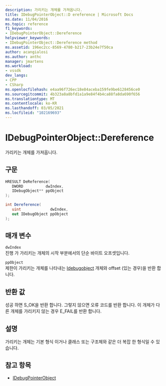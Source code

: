 ```yaml
---
description: 가리키는 개체를 가져옵니다.
title: IDebugPointerObject::D ereference | Microsoft Docs
ms.date: 11/04/2016
ms.topic: reference
f1_keywords:
- IDebugPointerObject::Dereference
helpviewer_keywords:
- IDebugPointerObject::Dereference method
ms.assetid: 196ec2cc-8569-4780-b217-23b24e7f50ca
author: acangialosi
ms.author: anthc
manager: jmartens
ms.workload:
- vssdk
dev_langs:
- CPP
- CSharp
ms.openlocfilehash: e4aa96f726ec18e84aceba159fe9be6128456ce0
ms.sourcegitcommit: 4b323a8a8bfd1a1a9e84f4b4ca88fa8da690f656
ms.translationtype: MT
ms.contentlocale: ko-KR
ms.lasthandoff: 03/05/2021
ms.locfileid: "102169693"
---
```

# <a name="idebugpointerobjectdereference"></a>IDebugPointerObject::Dereference
가리키는 개체를 가져옵니다.

## <a name="syntax"></a>구문

```cpp
HRESULT DeReference( 
   DWORD          dwIndex,
   IDebugObject** ppObject
);
```

```csharp
int Dereference(
   uint             dwIndex,
   out IDebugObject ppObject
);
```

## <a name="parameters"></a>매개 변수
`dwIndex`\
진행 가 가리키는 개체의 시작 부분에서의 단순 바이트 오프셋입니다.

`ppObject`\
제한이 가리키는 개체를 나타내는 [Idebugobject](../../../extensibility/debugger/reference/idebugobject.md) 개체와 offset (있는 경우)을 반환 합니다.

## <a name="return-value"></a>반환 값
 성공 하면 S_OK을 반환 합니다. 그렇지 않으면 오류 코드를 반환 합니다. 이 개체가 다른 개체를 가리키지 않는 경우 E_FAIL를 반환 합니다.

## <a name="remarks"></a>설명
 가리키는 개체는 기본 형식 이거나 클래스 또는 구조체와 같은 더 복잡 한 형식일 수 있습니다.

## <a name="see-also"></a>참고 항목
- [IDebugPointerObject](../../../extensibility/debugger/reference/idebugpointerobject.md)

